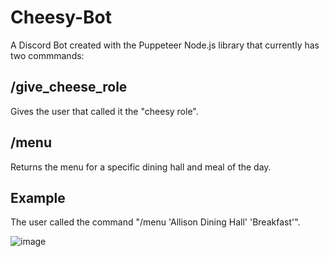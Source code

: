 ﻿# Cheesy-Bot

A Discord Bot created with the Puppeteer Node.js library that currently has two commmands:

## /give_cheese_role
Gives the user that called it the "cheesy role".

## /menu
Returns the menu for a specific dining hall and meal of the day.

## Example
The user called the command "/menu 'Allison Dining Hall' 'Breakfast'".

![image](https://github.com/z11a/cheesy-bot/assets/121479510/30fdc047-27a2-43d4-a604-8cac1933d10c)
